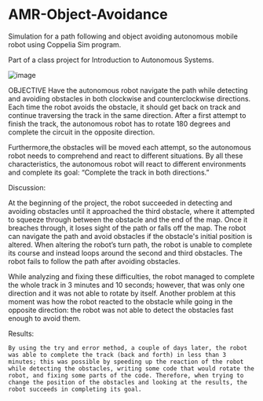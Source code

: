 # AMR-Object-Avoidance

Simulation for a path following and object avoiding autonomous mobile robot using Coppelia Sim program. 

Part of a class project for Introduction to Autonomous Systems. 
 

![image](https://user-images.githubusercontent.com/115327300/194683655-1215fa45-1064-4ab1-a1c2-d488e0fb45bb.png)

OBJECTIVE
Have the autonomous robot navigate the path while detecting and avoiding obstacles in both clockwise and counterclockwise directions. Each time the robot avoids the obstacle, it should get back on track and continue traversing the track in the same direction. After a first attempt to finish the track, the autonomous robot has to rotate 180 degrees and complete the circuit in the opposite direction.

Furthermore,the obstacles will be moved each attempt, so the autonomous robot needs to comprehend and react to different situations. By all these characteristics, the autonomous robot will react to different environments and complete its goal: “Complete the track in both directions.”

Discussion:

  At the beginning of the project, the robot succeeded in detecting and avoiding obstacles until it approached the third obstacle, where it attempted to squeeze through between the obstacle and the end of the map. Once it breaches through, it loses sight of the path or falls off the map. The robot can navigate the path and avoid obstacles if the obstacle's initial position is altered. When altering the robot’s turn path, the robot is unable to complete its course and instead loops around the second and third obstacles. The robot fails to follow the path after avoiding obstacles.
  
While analyzing and fixing these difficulties, the robot managed to complete the whole track in 3 minutes and 10 seconds; however, that was only one direction and it was not able to rotate by itself. 
Another problem at this moment was how the robot reacted to the obstacle while going in the opposite direction: the robot was not able to detect the obstacles fast enough to avoid them. 

Results:

	By using the try and error method, a couple of days later, the robot was able to complete the track (back and forth) in less than 3 minutes; this was possible by speeding up the reaction of the robot while detecting the obstacles, writing some code that would rotate the robot, and fixing some parts of the code. Therefore, when trying to change the position of the obstacles and looking at the results, the robot succeeds in completing its goal.

